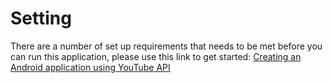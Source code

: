 # Setting
There are a number of set up requirements that needs to be met before you can run this application, please use this link to get started:
<a href="https://projecthn.000webhostapp.com/articles/13" >Creating an Android application using YouTube API</a>
